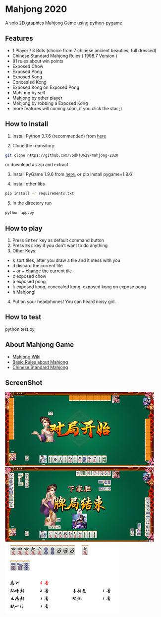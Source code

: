 Mahjong 2020
===============
A solo 2D graphics Mahjong Game using [python-pygame][pygame]

Features
---------------------------
- 1 Player / 3 Bots (choice from 7 chinese ancient beauties, full dressed)
- Chinese Standard Mahjong Rules ( 1998.7 Version )
- 81 rules about win points
- Exposed Chow
- Exposed Pong
- Exposed Kong
- Concealed Kong
- Exposed Kong on Exposed Pong
- Mahjong by self
- Mahjong by other player
- Mahjong by robbing a Exposed Kong
- more features will coming soon, if you click the star ;)



How to Install 
---------------------------

1. Install Python 3.7.6 (recommended) from [here](https://www.python.org/download/releases/)

2. Clone the repository:
```bash
git clone https://github.com/vodka0629/mahjong-2020
```
or download as zip and extract.

3. Install PyGame 1.9.6
from [here](http://www.pygame.org/download.shtml),
or pip install pygame=1.9.6

4. Install other libs
```bash
pip install -r requirements.txt
```

5. In the directory run
```bash
python app.py
```

How to play
-------------
1. Press <kbd>Enter</kbd> key as default command button
2. Press <kbd>Esc</kbd> key if you don't want to do anything
3. Other Keys:
- <kbd>s</kbd> sort tiles, after you draw a tile and it mess with you
- <kbd>d</kbd> discard the current tile
- <kbd>&larr;</kbd> or <kbd>&rarr;</kbd> change the current tile
- <kbd>c</kbd> exposed chow
- <kbd>p</kbd> exposed pong
- <kbd>k</kbd> exposed kong, concealed kong, exposed kong on expose pong
- <kbd>h</kbd> Mahjong!
4. Put on your headphones! You can heard noisy girl.

How to test
-------------
python test.py


About Mahjong Game
-------------

- [Mahjong Wiki](https://en.wikipedia.org/wiki/Mahjong)
- [Basic Rules about Mahjong](https://corp.mahjongclub.com/basic-rules)
- [Chinese Standard Mahjong](https://baike.baidu.com/item/%E5%9B%BD%E6%A0%87%E9%BA%BB%E5%B0%86/1287558)


ScreenShot
----------

![Screen Shot 01](screenshot_01.png)
![Screen Shot 02](screenshot_02.png)
![Screen Shot 03](screenshot_03.png)

[pygame]: http://www.pygame.org
